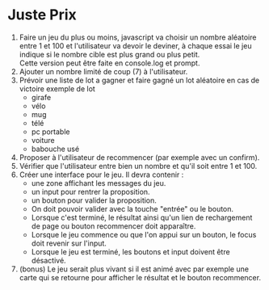 # Juste Prix #

1. Faire un jeu du plus ou moins, javascript va choisir un nombre aléatoire entre 1 et 100 et l'utilisateur va devoir le deviner, à chaque essai le jeu indique si le nombre cible est plus grand ou plus petit.  
Cette version peut être faite en console.log et prompt.
2. Ajouter un nombre limité de coup (7) à l'utilisateur.
3. Prévoir une liste de lot a gagner et faire gagné un lot aléatoire en cas de victoire
    exemple de lot 
    - girafe
    - vélo
    - mug
    - télé
    - pc portable
    - voiture
    - babouche usé
4. Proposer à l'utilisateur de recommencer (par exemple avec un confirm).
5. Vérifier que l'utilisateur entre bien un nombre et qu'il soit entre 1 et 100.
6. Créer une interface pour le jeu. Il devra contenir :
    - une zone affichant les messages du jeu.
    - un input pour rentrer la proposition.
    - un bouton pour valider la proposition.
    - On doit pouvoir valider avec la touche "entrée" ou le bouton.
    - Lorsque c'est terminé, le résultat ainsi qu'un lien de rechargement de page ou bouton recommencer doit apparaître.
    - Lorsque le jeu commence ou que l'on appui sur un bouton, le focus doit revenir sur l'input.
    - Lorsque le jeu est terminé, les boutons et input doivent être désactivé.
7. (bonus) Le jeu serait plus vivant si il est animé avec par exemple une carte qui se retourne pour afficher le résultat et le bouton recommencer.
